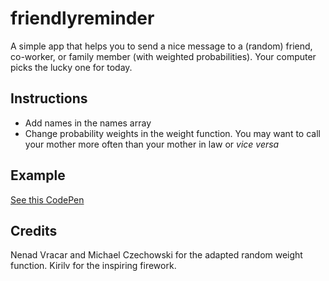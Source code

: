 # friendlyreminder
A simple app that helps you to send a nice message to a (random) friend, co-worker, or family member (with weighted probabilities). Your computer picks the lucky one for today.

## Instructions
* Add names in the names array
* Change probability weights in the weight function. You may want to call your mother more often than your mother in law or *vice versa*

## Example
[See this CodePen](https://codepen.io/pmkruyen/pen/QWpepwK)

## Credits 
Nenad Vracar and Michael Czechowski for the adapted random weight function.
Kirilv for the inspiring firework.
